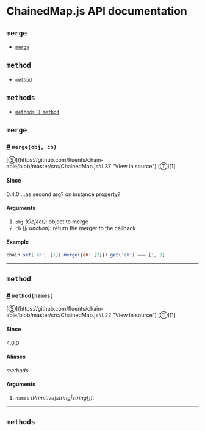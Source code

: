 # ChainedMap.js API documentation

<!-- div class="toc-container" -->

<!-- div -->

## `merge`
* <a href="#merge">`merge`</a>

<!-- /div -->

<!-- div -->

## `method`
* <a href="#method">`method`</a>

<!-- /div -->

<!-- div -->

## `methods`
* <a href="#method" class="alias">`methods` -> `method`</a>

<!-- /div -->

<!-- /div -->

<!-- div class="doc-container" -->

<!-- div -->

## `merge`

<!-- div -->

<h3 id="merge"><a href="#merge">#</a>&nbsp;<code>merge(obj, cb)</code></h3>
[&#x24C8;](https://github.com/fluents/chain-able/blob/master/src/ChainedMap.js#L37 "View in source") [&#x24C9;][1]



#### Since
0.4.0 ...as second arg? on instance property?

#### Arguments
1. `obj` *(Object)*: object to merge
2. `cb` *(|Function)*: return the merger to the callback

#### Example
```js
chain.set('eh', [1]).merge({eh: [2]}).get('eh') === [1, 2]
```
---

<!-- /div -->

<!-- /div -->

<!-- div -->

## `method`

<!-- div -->

<h3 id="method"><a href="#method">#</a>&nbsp;<code>method(names)</code></h3>
[&#x24C8;](https://github.com/fluents/chain-able/blob/master/src/ChainedMap.js#L22 "View in source") [&#x24C9;][1]



#### Since
4.0.0

#### Aliases
*methods*

#### Arguments
1. `names` *(Primitive|string|string&#91;&#93;)*:

---

<!-- /div -->

<!-- /div -->

<!-- div -->

## `methods`

<!-- /div -->

<!-- /div -->

 [1]: #merge "Jump back to the TOC."
